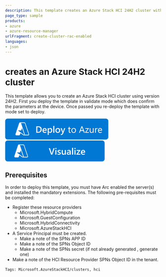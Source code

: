 ```yaml
---
description: This template creates an Azure Stack HCI 24H2 cluster with RAC enabled using an ARM template.
page_type: sample
products:
- azure
- azure-resource-manager
urlFragment: create-cluster-rac-enabled
languages:
- json
---
```

# creates an Azure Stack HCI 24H2 cluster

This template allows you to create an Azure Stack HCI cluster using version 24H2. First you deploy the template in validate mode which does confirm the parameters at the device. Once passed you re-deploy the template with mode set to deploy.

[![Deploy To Azure](https://raw.githubusercontent.com/Azure/azure-quickstart-templates/master/1-CONTRIBUTION-GUIDE/images/deploytoazure.svg?sanitize=true)](https://portal.azure.com/#create/Microsoft.Template/uri/https%3A%2F%2Fraw.githubusercontent.com%2FAzure%2Fazure-quickstart-templates%2Fmaster%2Fquickstarts%2Fmicrosoft.azurestackhci%2Fcreate-cluster%2Fazuredeploy.json)
[![Visualize](https://raw.githubusercontent.com/Azure/azure-quickstart-templates/master/1-CONTRIBUTION-GUIDE/images/visualizebutton.svg?sanitize=true)](http://armviz.io/#/?load=https%3A%2F%2Fraw.githubusercontent.com%2FAzure%2Fazure-quickstart-templates%2Fmaster%2Fquickstarts%2Fmicrosoft.azurestackhci%2Fcreate-cluster%2Fazuredeploy.json)

## Prerequisites

In order to deploy this template, you must have Arc enabled the server(s) and installed the mandatory extensions. The following pre-requisites must be completed:
- Register these resource providers
    - Microsoft.HybridCompute
    - Microsoft.GuestConfiguration
    - Microsoft.HybridConnectivity
    - Microsoft.AzureStackHCI
- A Service Principal must be created.
    - Make a note of the SPNs APP ID
    - Make a note of the SPNs Object ID
    - Make a note of the SPNs secret (if not already generated , generate one)
- Make a note of the HCI Resource Provider SPNs Object ID in the tenant.


`Tags: Microsoft.AzureStackHCI/clusters, hci`
